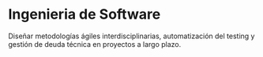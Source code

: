 # Ingenieria de Software

Diseñar metodologías ágiles interdisciplinarias, automatización del testing y gestión de deuda técnica en proyectos a largo plazo.